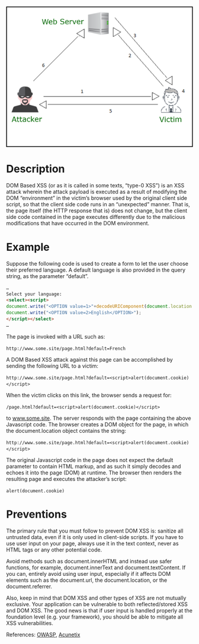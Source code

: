 ![DOM based XSS](image/dom.png?raw=true "DOM based XSS")
# Description
DOM Based XSS (or as it is called in some texts, “type-0 XSS”) is an XSS attack wherein the attack payload is executed as a result of modifying the DOM “environment” in the victim’s browser used by the original client side script, so that the client side code runs in an “unexpected” manner. That is, the page itself (the HTTP response that is) does not change, but the client side code contained in the page executes differently due to the malicious modifications that have occurred in the DOM environment.

# Example
Suppose the following code is used to create a form to let the user choose their preferred language. A default language is also provided in the query string, as the parameter “default”.

```html
…
Select your language:
<select><script>
document.write("<OPTION value=1>"+decodeURIComponent(document.location.href.substring(document.location.href.indexOf("default=")+8))+"</OPTION>");
document.write("<OPTION value=2>English</OPTION>");
</script></select>
…
```
The page is invoked with a URL such as:

`http://www.some.site/page.html?default=French`

A DOM Based XSS attack against this page can be accomplished by sending the following URL to a victim:

`http://www.some.site/page.html?default=<script>alert(document.cookie)</script>`

When the victim clicks on this link, the browser sends a request for:

`/page.html?default=<script>alert(document.cookie)</script>`

to www.some.site. The server responds with the page containing the above Javascript code. The browser creates a DOM object for the page, in which the document.location object contains the string:

`http://www.some.site/page.html?default=<script>alert(document.cookie)</script>`

The original Javascript code in the page does not expect the default parameter to contain HTML markup, and as such it simply decodes and echoes it into the page (DOM) at runtime. The browser then renders the resulting page and executes the attacker’s script:

`alert(document.cookie)`


# Preventions

The primary rule that you must follow to prevent DOM XSS is: sanitize all untrusted data, even if it is only used in client-side scripts. If you have to use user input on your page, always use it in the text context, never as HTML tags or any other potential code.

Avoid methods such as document.innerHTML and instead use safer functions, for example, document.innerText and document.textContent. If you can, entirely avoid using user input, especially if it affects DOM elements such as the document.url, the document.location, or the document.referrer.

Also, keep in mind that DOM XSS and other types of XSS are not mutually exclusive. Your application can be vulnerable to both reflected/stored XSS and DOM XSS. The good news is that if user input is handled properly at the foundation level (e.g. your framework), you should be able to mitigate all XSS vulnerabilities.

References: [OWASP](https://owasp.org/www-community/attacks/DOM_Based_XSS), [Acunetix](https://www.acunetix.com/blog/web-security-zone/how-to-prevent-dom-based-cross-site-scripting/#:~:text=How%20To%20Prevent%20DOM%20XSS,Avoid%20methods%20such%20as%20document.)